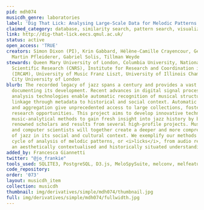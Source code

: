 ```yaml
---
pid: mdh074
musicdh_genre: laboratories
label: 'Dig That Lick: Analysing Large-Scale Data for Melodic Patterns in Jazz Performance'
claimed_category: database, similarity search, pattern search, visualization
link: http://dig-that-lick.eecs.qmul.ac.uk/
status: active
open_access: 'TRUE'
creators: Simon Dixon (PI), Krin Gabbard, Hélène-Camille Crayencour, Geoffroy Peeters,
  Martin Pfleiderer, Gabriel Solis, Tillman Weyde
stewards: Queen Mary University of London, Columbia University, National Center for
  Scientific Research (CNRS), Institute for Research and Coordination in Acoustics/Music
  (IRCAM), University of Music Franz Liszt, University of Illinois Champaign Urbana,
  City University of London
blurb: The recorded legacy of jazz spans a century and provides a vast corpus of data
  documenting its development. Recent advances in digital signal processing and data
  analysis technologies enable automatic recognition of musical structures and their
  linkage through metadata to historical and social context. Automatic metadata extraction
  and aggregation give unprecedented access to large collections, fostering new interdisciplinary
  research opportunities. This project aims to develop innovative technological and
  music-analytical methods to gain fresh insight into jazz history by bringing together
  renowned scholars and results from several high-profile projects. Musicologists
  and computer scientists will together create a deeper and more comprehensive understanding
  of jazz in its social and cultural context. We exemplify our methods via a full
  cycle of analysis of melodic patterns, or <i>licks</i>, from audio recordings to
  an aesthetically contextualised and historically situated understanding.
added_by: Francesca Giannetti
twitter: "@jo_frankie"
tools_used: SQLITE3, PostgreSQL, D3.js, MeloSpySuite, melconv, melfeature, melpat
code_repository: 
order: '073'
layout: musicdh_item
collection: musicdh
thumbnail: img/derivatives/simple/mdh074/thumbnail.jpg
full: img/derivatives/simple/mdh074/fullwidth.jpg
---
```

